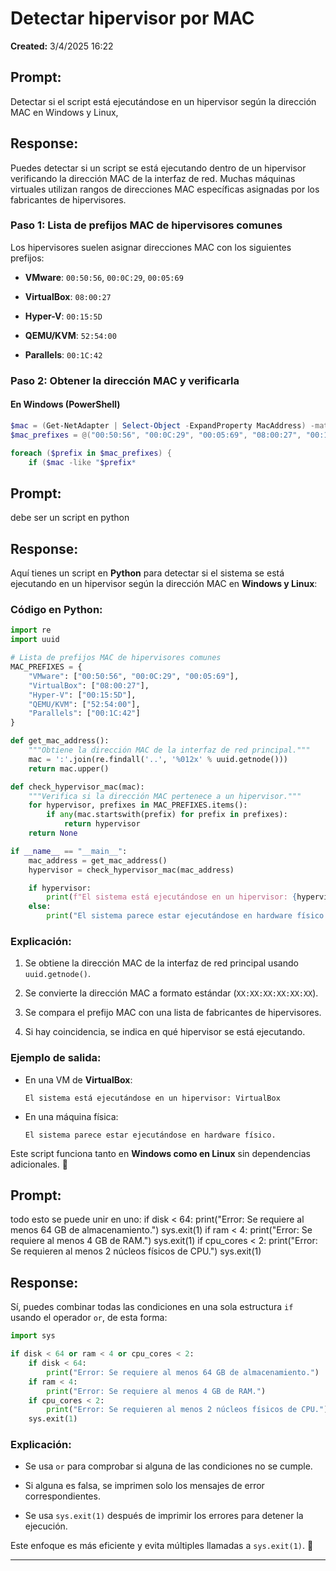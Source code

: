 # Detectar hipervisor por MAC

**Created:** 3/4/2025 16:22  

## Prompt:
Detectar si el script está ejecutándose en un hipervisor según la dirección MAC en Windows y Linux,

## Response:
Puedes detectar si un script se está ejecutando dentro de un hipervisor verificando la dirección MAC de la interfaz de red. Muchas máquinas virtuales utilizan rangos de direcciones MAC específicas asignadas por los fabricantes de hipervisores.

### Paso 1: Lista de prefijos MAC de hipervisores comunes

Los hipervisores suelen asignar direcciones MAC con los siguientes prefijos:

*   **VMware**: `00:50:56`, `00:0C:29`, `00:05:69`
    
*   **VirtualBox**: `08:00:27`
    
*   **Hyper-V**: `00:15:5D`
    
*   **QEMU/KVM**: `52:54:00`
    
*   **Parallels**: `00:1C:42`
    

### Paso 2: Obtener la dirección MAC y verificarla

#### **En Windows (PowerShell)**

```powershell
$mac = (Get-NetAdapter | Select-Object -ExpandProperty MacAddress) -match "([0-9A-Fa-f]{2}[:-]){5}[0-9A-Fa-f]{2}"
$mac_prefixes = @("00:50:56", "00:0C:29", "00:05:69", "08:00:27", "00:15:5D", "52:54:00", "00:1C:42")

foreach ($prefix in $mac_prefixes) {
    if ($mac -like "$prefix*
```

## Prompt:
debe ser un script en python

## Response:
Aquí tienes un script en **Python** para detectar si el sistema se está ejecutando en un hipervisor según la dirección MAC en **Windows y Linux**:

### **Código en Python**:

```python
import re
import uuid

# Lista de prefijos MAC de hipervisores comunes
MAC_PREFIXES = {
    "VMware": ["00:50:56", "00:0C:29", "00:05:69"],
    "VirtualBox": ["08:00:27"],
    "Hyper-V": ["00:15:5D"],
    "QEMU/KVM": ["52:54:00"],
    "Parallels": ["00:1C:42"]
}

def get_mac_address():
    """Obtiene la dirección MAC de la interfaz de red principal."""
    mac = ':'.join(re.findall('..', '%012x' % uuid.getnode()))
    return mac.upper()

def check_hypervisor_mac(mac):
    """Verifica si la dirección MAC pertenece a un hipervisor."""
    for hypervisor, prefixes in MAC_PREFIXES.items():
        if any(mac.startswith(prefix) for prefix in prefixes):
            return hypervisor
    return None

if __name__ == "__main__":
    mac_address = get_mac_address()
    hypervisor = check_hypervisor_mac(mac_address)

    if hypervisor:
        print(f"El sistema está ejecutándose en un hipervisor: {hypervisor}")
    else:
        print("El sistema parece estar ejecutándose en hardware físico.")
```

### **Explicación**:

1.  Se obtiene la dirección MAC de la interfaz de red principal usando `uuid.getnode()`.
    
2.  Se convierte la dirección MAC a formato estándar (`XX:XX:XX:XX:XX:XX`).
    
3.  Se compara el prefijo MAC con una lista de fabricantes de hipervisores.
    
4.  Si hay coincidencia, se indica en qué hipervisor se está ejecutando.
    

### **Ejemplo de salida**:

*   En una VM de **VirtualBox**:
    
    ```
    El sistema está ejecutándose en un hipervisor: VirtualBox
    ```
    
*   En una máquina física:
    
    ```
    El sistema parece estar ejecutándose en hardware físico.
    ```
    

Este script funciona tanto en **Windows como en Linux** sin dependencias adicionales. 🚀

## Prompt:
todo esto se puede unir en uno: if disk < 64:
        print("Error: Se requiere al menos 64 GB de almacenamiento.")
        sys.exit(1)
    if ram < 4:
        print("Error: Se requiere al menos 4 GB de RAM.")
        sys.exit(1)
    if cpu_cores < 2:
        print("Error: Se requieren al menos 2 núcleos físicos de CPU.")
        sys.exit(1)

## Response:
Sí, puedes combinar todas las condiciones en una sola estructura `if` usando el operador `or`, de esta forma:

```python
import sys

if disk < 64 or ram < 4 or cpu_cores < 2:
    if disk < 64:
        print("Error: Se requiere al menos 64 GB de almacenamiento.")
    if ram < 4:
        print("Error: Se requiere al menos 4 GB de RAM.")
    if cpu_cores < 2:
        print("Error: Se requieren al menos 2 núcleos físicos de CPU.")
    sys.exit(1)
```

### **Explicación**:

*   Se usa `or` para comprobar si alguna de las condiciones no se cumple.
    
*   Si alguna es falsa, se imprimen solo los mensajes de error correspondientes.
    
*   Se usa `sys.exit(1)` después de imprimir los errores para detener la ejecución.
    

Este enfoque es más eficiente y evita múltiples llamadas a `sys.exit(1)`. 🚀



---
